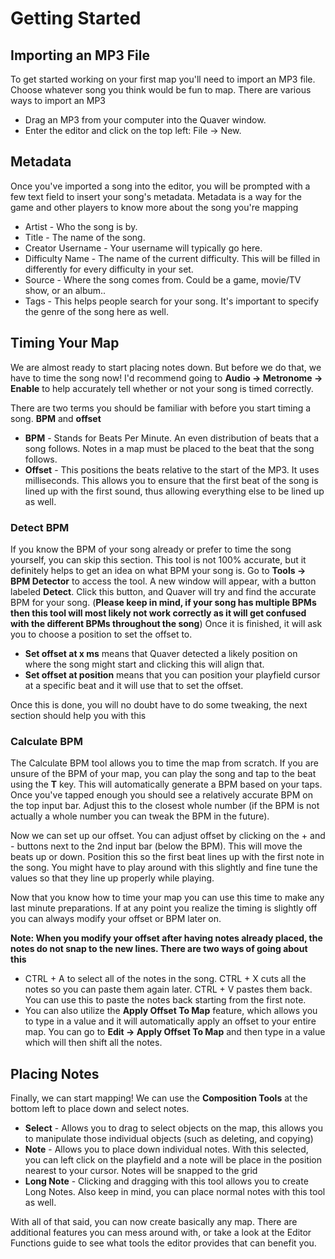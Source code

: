 # Getting Started

## Importing an MP3 File
To get started working on your first map you'll need to import an MP3 file. Choose whatever song you think would be fun to map.
There are various ways to import an MP3
- Drag an MP3 from your computer into the Quaver window.
- Enter the editor and click on the top left: File -> New.

## Metadata
Once you've imported a song into the editor, you will be prompted with a few text field to insert your song's metadata. Metadata is
a way for the game and other players to know more about the song you're mapping
- Artist - Who the song is by.
- Title - The name of the song.
- Creator Username - Your username will typically go here.
- Difficulty Name - The name of the current difficulty. This will be filled in differently for every difficulty in your set.
- Source - Where the song comes from. Could be a game, movie/TV show, or an album..
- Tags - This helps people search for your song. It's important to specify the genre of the song here as well.

## Timing Your Map
We are almost ready to start placing notes down. But before we do that, we have to time the song now! I'd recommend going to
**Audio -> Metronome -> Enable** to help accurately tell whether or not your song is timed correctly. 

There are two terms you should be familiar with before you start timing a song. **BPM** and **offset**
- **BPM** - Stands for Beats Per Minute. An even distribution of beats that a song follows. Notes in a map must be placed to the beat that the song follows.
- **Offset** -  This positions the beats relative to the start of the MP3. It uses milliseconds. This allows you to ensure that the first beat of the song
is lined up with the first sound, thus allowing everything else to be lined up as well.

### Detect BPM
If you know the BPM of your song already or prefer to time the song yourself, you can skip this section. This tool is not 100%
accurate, but it definitely helps to get an idea on what BPM your song is. Go to **Tools -> BPM Detector** to access the tool.
A new window will appear, with a button labeled **Detect**. Click this button, and Quaver will try and find the accurate BPM
for your song. (**Please keep in mind, if your song has multiple BPMs then this tool will most likely not work correctly as
it will get confused with the different BPMs throughout the song**) Once it is finished, it will ask you to choose a position
to set the offset to.
- **Set offset at x ms** means that Quaver detected a likely position on where the song might start and clicking this will align that.
- **Set offset at position** means that you can position your playfield cursor at a specific beat and it will use that to set the offset.

Once this is done, you will no doubt have to do some tweaking, the next section should help you with this

### Calculate BPM
The Calculate BPM tool allows you to time the map from scratch. If you are unsure of the BPM of your map, you can play the song and tap to the beat using the **T** key.
This will automatically generate a BPM based on your taps. Once you've tapped enough you should see a relatively accurate BPM on the top input bar. Adjust this to the 
closest whole number (if the BPM is not actually a whole number you can tweak the BPM in the future).

Now we can set up our offset. You can adjust offset by clicking on the + and - buttons next to the 2nd input bar (below the BPM). This will move the beats up or down. 
Position this so the first beat lines up with the first note in the song. You might have to play around with this slightly and fine tune the values so that they line up properly
while playing.

Now that you know how to time your map you can use this time to make any last minute preparations. If at any point you realize the timing is slightly off you can always modify
your offset or BPM later on.

**Note: When you modify your offset after having notes already placed, the notes do not snap to the new lines. There are two ways of going about this**
- CTRL + A to select all of the notes in the song. CTRL + X cuts all the notes so you can paste them again later. CTRL + V pastes them back. You can use this to paste
the notes back starting from the first note.
- You can also utilize the **Apply Offset To Map** feature, which allows you to type in a value and it will automatically apply an offset to your entire map. You can
go to **Edit -> Apply Offset To Map** and then type in a value which will then shift all the notes.

## Placing Notes
Finally, we can start mapping! We can use the **Composition Tools** at the bottom left to place down and select notes.
- **Select** - Allows you to drag to select objects on the map, this allows you to manipulate those individual objects (such as deleting, and copying)
- **Note** - Allows you to place down individual notes. With this selected, you can left click on the playfield and a note will be place in the position nearest to your cursor.
Notes will be snapped to the grid
- **Long Note** - Clicking and dragging with this tool allows you to create Long Notes. Also keep in mind, you can place normal notes with this tool as well.

With all of that said, you can now create basically any map. There are additional features you can mess around with, or take a look at the Editor Functions guide to see what tools the editor provides that can benefit you.
